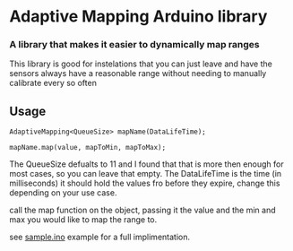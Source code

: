 # Adaptive Mapping Arduino library
### A library that makes it easier to dynamically map ranges
This library is good for instelations that you can just leave and have the sensors always have a reasonable range without needing to manually calibrate every so often

## Usage
```Arduino
AdaptiveMapping<QueueSize> mapName(DataLifeTime);

mapName.map(value, mapToMin, mapToMax);
```
The QueueSize defualts to 11 and I found that that is more then enough for most cases, so you can leave that empty. The DataLifeTime is the time (in milliseconds)
it should hold the values fro before they expire, change this depending on your use case.

call the map function on the object, passing it the value and the min and max you would like to map the range to.

see [sample.ino](https://github.com/zivoy/AdaptiveMapping/blob/master/examples/sample/sample.ino) example for a full implimentation.
